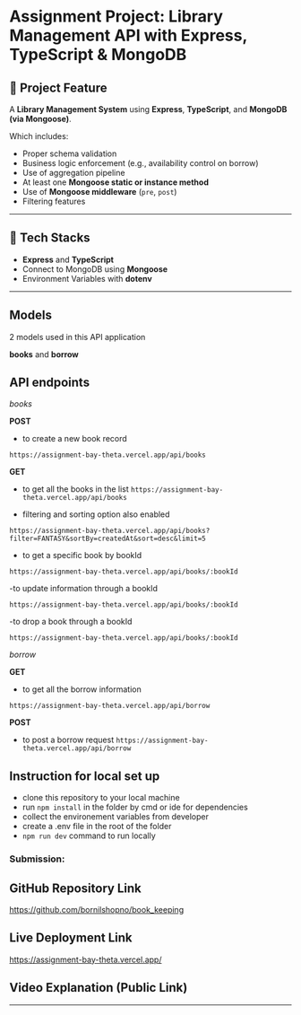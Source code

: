 #  Assignment Project: Library Management API with Express, TypeScript & MongoDB

## 🎯 Project Feature

A **Library Management System** using **Express**, **TypeScript**, and **MongoDB (via Mongoose)**.

Which includes:

*   Proper schema validation
*   Business logic enforcement (e.g., availability control on borrow)
*   Use of aggregation pipeline
*   At least one **Mongoose static or instance method**
*   Use of **Mongoose middleware** (`pre`, `post`)
*   Filtering features

* * *

## 🔧 Tech Stacks

*   **Express** and **TypeScript**
*   Connect to MongoDB using **Mongoose**
*   Environment Variables with **dotenv**

* * *

## Models

2 models used in this API application

**books** and **borrow**

## API endpoints

*books*

**POST** 
- to create a new book record

`https://assignment-bay-theta.vercel.app/api/books`

**GET** 
- to get all the books in the list 
`https://assignment-bay-theta.vercel.app/api/books`

- filtering and sorting option also enabled

`https://assignment-bay-theta.vercel.app/api/books?filter=FANTASY&sortBy=createdAt&sort=desc&limit=5`

- to get a specific book by bookId

 `https://assignment-bay-theta.vercel.app/api/books/:bookId`

-to update information through a bookId

 `https://assignment-bay-theta.vercel.app/api/books/:bookId`

-to drop a book through a bookId

 `https://assignment-bay-theta.vercel.app/api/books/:bookId`

*borrow*

**GET** 
- to get all the borrow information

`https://assignment-bay-theta.vercel.app/api/borrow`

**POST**
- to post a borrow request
`https://assignment-bay-theta.vercel.app/api/borrow`


## Instruction for local set up

- clone this repository to your local machine
- run `npm install` in the folder by cmd or ide for dependencies 
- collect the environement variables from developer 
- create a .env file in the root of the folder
- `npm run dev` command to run locally



### **Submission:**

## **GitHub Repository Link**

https://github.com/bornilshopno/book_keeping

## **Live Deployment Link**

https://assignment-bay-theta.vercel.app/

## **Video Explanation (Public Link)**


* * *





